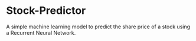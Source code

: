 # Stock-Predictor

A simple machine learning model to predict the share price of a stock using a Recurrent Neural Network.
